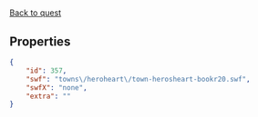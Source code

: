 # <no name available>

<no description available>

[Back to quest](../quests.md)

## Properties

```json
{
    "id": 357,
    "swf": "towns\/heroheart\/town-herosheart-bookr20.swf",
    "swfX": "none",
    "extra": ""
}
```

